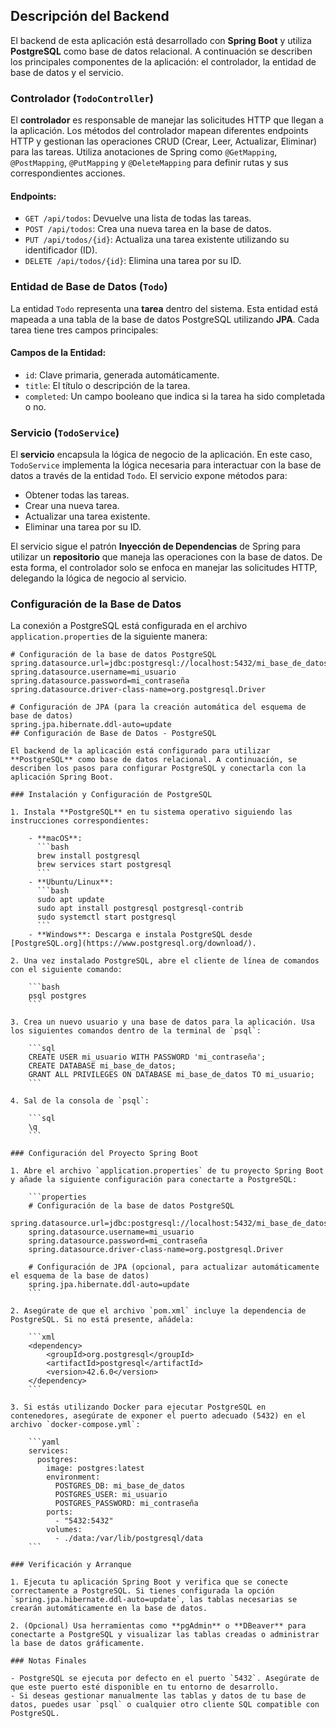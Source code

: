 ## Descripción del Backend

El backend de esta aplicación está desarrollado con **Spring Boot** y utiliza **PostgreSQL** como base de datos relacional. A continuación se describen los principales componentes de la aplicación: el controlador, la entidad de base de datos y el servicio.

### Controlador (`TodoController`)

El **controlador** es responsable de manejar las solicitudes HTTP que llegan a la aplicación. Los métodos del controlador mapean diferentes endpoints HTTP y gestionan las operaciones CRUD (Crear, Leer, Actualizar, Eliminar) para las tareas. Utiliza anotaciones de Spring como `@GetMapping`, `@PostMapping`, `@PutMapping` y `@DeleteMapping` para definir rutas y sus correspondientes acciones.

#### Endpoints:
- `GET /api/todos`: Devuelve una lista de todas las tareas.
- `POST /api/todos`: Crea una nueva tarea en la base de datos.
- `PUT /api/todos/{id}`: Actualiza una tarea existente utilizando su identificador (ID).
- `DELETE /api/todos/{id}`: Elimina una tarea por su ID.

### Entidad de Base de Datos (`Todo`)

La entidad `Todo` representa una **tarea** dentro del sistema. Esta entidad está mapeada a una tabla de la base de datos PostgreSQL utilizando **JPA**. Cada tarea tiene tres campos principales:

#### Campos de la Entidad:
- `id`: Clave primaria, generada automáticamente.
- `title`: El título o descripción de la tarea.
- `completed`: Un campo booleano que indica si la tarea ha sido completada o no.

### Servicio (`TodoService`)

El **servicio** encapsula la lógica de negocio de la aplicación. En este caso, `TodoService` implementa la lógica necesaria para interactuar con la base de datos a través de la entidad `Todo`. El servicio expone métodos para:
- Obtener todas las tareas.
- Crear una nueva tarea.
- Actualizar una tarea existente.
- Eliminar una tarea por su ID.

El servicio sigue el patrón **Inyección de Dependencias** de Spring para utilizar un **repositorio** que maneja las operaciones con la base de datos. De esta forma, el controlador solo se enfoca en manejar las solicitudes HTTP, delegando la lógica de negocio al servicio.

### Configuración de la Base de Datos

La conexión a PostgreSQL está configurada en el archivo `application.properties` de la siguiente manera:

```properties
# Configuración de la base de datos PostgreSQL
spring.datasource.url=jdbc:postgresql://localhost:5432/mi_base_de_datos
spring.datasource.username=mi_usuario
spring.datasource.password=mi_contraseña
spring.datasource.driver-class-name=org.postgresql.Driver

# Configuración de JPA (para la creación automática del esquema de base de datos)
spring.jpa.hibernate.ddl-auto=update
## Configuración de Base de Datos - PostgreSQL

El backend de la aplicación está configurado para utilizar **PostgreSQL** como base de datos relacional. A continuación, se describen los pasos para configurar PostgreSQL y conectarla con la aplicación Spring Boot.

### Instalación y Configuración de PostgreSQL

1. Instala **PostgreSQL** en tu sistema operativo siguiendo las instrucciones correspondientes:

    - **macOS**:
      ```bash
      brew install postgresql
      brew services start postgresql
      ```
    - **Ubuntu/Linux**:
      ```bash
      sudo apt update
      sudo apt install postgresql postgresql-contrib
      sudo systemctl start postgresql
      ```
    - **Windows**: Descarga e instala PostgreSQL desde [PostgreSQL.org](https://www.postgresql.org/download/).

2. Una vez instalado PostgreSQL, abre el cliente de línea de comandos con el siguiente comando:

    ```bash
    psql postgres
    ```

3. Crea un nuevo usuario y una base de datos para la aplicación. Usa los siguientes comandos dentro de la terminal de `psql`:

    ```sql
    CREATE USER mi_usuario WITH PASSWORD 'mi_contraseña';
    CREATE DATABASE mi_base_de_datos;
    GRANT ALL PRIVILEGES ON DATABASE mi_base_de_datos TO mi_usuario;
    ```

4. Sal de la consola de `psql`:

    ```sql
    \q
    ```

### Configuración del Proyecto Spring Boot

1. Abre el archivo `application.properties` de tu proyecto Spring Boot y añade la siguiente configuración para conectarte a PostgreSQL:

    ```properties
    # Configuración de la base de datos PostgreSQL
    spring.datasource.url=jdbc:postgresql://localhost:5432/mi_base_de_datos
    spring.datasource.username=mi_usuario
    spring.datasource.password=mi_contraseña
    spring.datasource.driver-class-name=org.postgresql.Driver

    # Configuración de JPA (opcional, para actualizar automáticamente el esquema de la base de datos)
    spring.jpa.hibernate.ddl-auto=update
    ```

2. Asegúrate de que el archivo `pom.xml` incluye la dependencia de PostgreSQL. Si no está presente, añádela:

    ```xml
    <dependency>
        <groupId>org.postgresql</groupId>
        <artifactId>postgresql</artifactId>
        <version>42.6.0</version>
    </dependency>
    ```

3. Si estás utilizando Docker para ejecutar PostgreSQL en contenedores, asegúrate de exponer el puerto adecuado (5432) en el archivo `docker-compose.yml`:

    ```yaml
    services:
      postgres:
        image: postgres:latest
        environment:
          POSTGRES_DB: mi_base_de_datos
          POSTGRES_USER: mi_usuario
          POSTGRES_PASSWORD: mi_contraseña
        ports:
          - "5432:5432"
        volumes:
          - ./data:/var/lib/postgresql/data
    ```

### Verificación y Arranque

1. Ejecuta tu aplicación Spring Boot y verifica que se conecte correctamente a PostgreSQL. Si tienes configurada la opción `spring.jpa.hibernate.ddl-auto=update`, las tablas necesarias se crearán automáticamente en la base de datos.

2. (Opcional) Usa herramientas como **pgAdmin** o **DBeaver** para conectarte a PostgreSQL y visualizar las tablas creadas o administrar la base de datos gráficamente.

### Notas Finales

- PostgreSQL se ejecuta por defecto en el puerto `5432`. Asegúrate de que este puerto esté disponible en tu entorno de desarrollo.
- Si deseas gestionar manualmente las tablas y datos de tu base de datos, puedes usar `psql` o cualquier otro cliente SQL compatible con PostgreSQL.